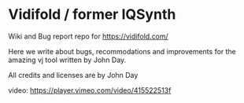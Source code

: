 # Vidifold / former IQSynth
Wiki and Bug report repo for https://vidifold.com/

Here we write about bugs, recommodations and improvements for the amazing vj tool written by John Day.

All credits and licenses are by John Day



video: https://player.vimeo.com/video/415522513f

